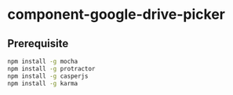 component-google-drive-picker
=============================

## Prerequisite

```bash
npm install -g mocha
npm install -g protractor
npm install -g casperjs
npm install -g karma
```
